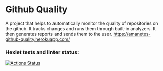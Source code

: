 # Github Quality
A project that helps to automatically monitor the quality of repositories on the github. It tracks changes and runs them through built-in analyzers. It then generates reports and sends them to the user.
https://amanetes-github-quality.herokuapp.com/

### Hexlet tests and linter status:
[![Actions Status](https://github.com/Amanetes/rails-project-lvl4/workflows/hexlet-check/badge.svg)](https://github.com/Amanetes/rails-project-lvl4/actions)